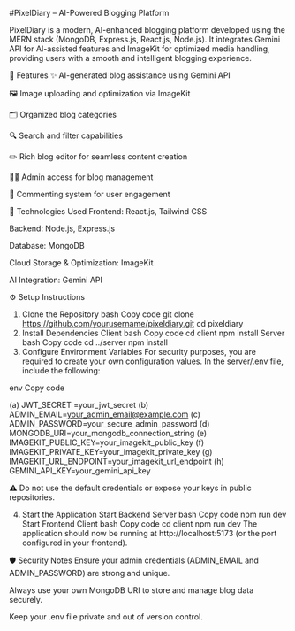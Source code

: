 #PixelDiary – AI-Powered Blogging Platform

PixelDiary is a modern, AI-enhanced blogging platform developed using the MERN stack (MongoDB, Express.js, React.js, Node.js). It integrates Gemini API for AI-assisted features and ImageKit for optimized media handling, providing users with a smooth and intelligent blogging experience.

🚀 Features
✨ AI-generated blog assistance using Gemini API

🖼️ Image uploading and optimization via ImageKit

🗂️ Organized blog categories

🔍 Search and filter capabilities

✏️ Rich blog editor for seamless content creation

🧑‍💼 Admin access for blog management

💬 Commenting system for user engagement

🧰 Technologies Used
Frontend: React.js, Tailwind CSS

Backend: Node.js, Express.js

Database: MongoDB

Cloud Storage & Optimization: ImageKit

AI Integration: Gemini API

⚙️ Setup Instructions

1. Clone the Repository
   bash
   Copy code
   git clone https://github.com/yourusername/pixeldiary.git
   cd pixeldiary
2. Install Dependencies
   Client
   bash
   Copy code
   cd client
   npm install
   Server
   bash
   Copy code
   cd ../server
   npm install
3. Configure Environment Variables
   For security purposes, you are required to create your own configuration values. In the server/.env file, include the following:

env
Copy code

(a) JWT_SECRET =your_jwt_secret
(b) ADMIN_EMAIL=your_admin_email@example.com
(c) ADMIN_PASSWORD=your_secure_admin_password
(d) MONGODB_URI=your_mongodb_connection_string
(e) IMAGEKIT_PUBLIC_KEY=your_imagekit_public_key
(f) IMAGEKIT_PRIVATE_KEY=your_imagekit_private_key
(g) IMAGEKIT_URL_ENDPOINT=your_imagekit_url_endpoint
(h) GEMINI_API_KEY=your_gemini_api_key

⚠️ Do not use the default credentials or expose your keys in public repositories.

4. Start the Application
   Start Backend Server
   bash
   Copy code
   npm run dev
   Start Frontend Client
   bash
   Copy code
   cd client
   npm run dev
   The application should now be running at http://localhost:5173 (or the port configured in your frontend).

🛡️ Security Notes
Ensure your admin credentials (ADMIN_EMAIL and ADMIN_PASSWORD) are strong and unique.

Always use your own MongoDB URI to store and manage blog data securely.

Keep your .env file private and out of version control.
